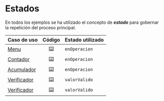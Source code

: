 # Estados

En todos los ejemplos se ha utilizado el concepto de ***estado*** para gobernar la repetición del proceso principal.

Caso de uso|Código|Estado utilizado
|-|:-:|-|
[Menu](menu.md)|[⌨️](/src/casosDeUso/Menu.java)|```enOperacion```
[Contador](contador.md)|[⌨️](/src/casosDeUso/Contador.java)|```enOperacion```
[Acumulador](acumulador.md)|[⌨️](/src/casosDeUso/Acumulador.java)|```enOperacion```
[Verificador](verificador.md)|[⌨️](/src/casosDeUso/Verificador.java)|```valorValido```
[Verificador](verificador.md)|[⌨️](/src/casosDeUso/VerificadorIf.java)|```valorValido```
